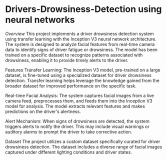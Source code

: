 # Drivers-Drowsiness-Detection using neural networks

*Overview*
This project implements a driver drowsiness detection system using transfer learning with the Inception V3 neural network architecture. The system is designed to analyze facial features from real-time camera data to identify signs of driver fatigue or drowsiness. The model has been trained on a specific dataset to recognize patterns associated with drowsiness, enabling it to provide timely alerts to the driver.

Features
Transfer Learning: The Inception V3 model, pre-trained on a large dataset, is fine-tuned using a specialized dataset for driver drowsiness detection. Transfer learning helps leverage the knowledge gained from the broader dataset for improved performance on the specific task.

Real-time Facial Analysis: The system captures facial images from a live camera feed, preprocesses them, and feeds them into the Inception V3 model for analysis. The model extracts relevant features and makes predictions on the driver's alertness.

Alert Mechanism: When signs of drowsiness are detected, the system triggers alerts to notify the driver. This may include visual warnings or auditory alarms to prompt the driver to take corrective action.

Dataset
The project utilizes a custom dataset specifically curated for driver drowsiness detection. The dataset includes a diverse range of facial images captured under different lighting conditions and driver states.
